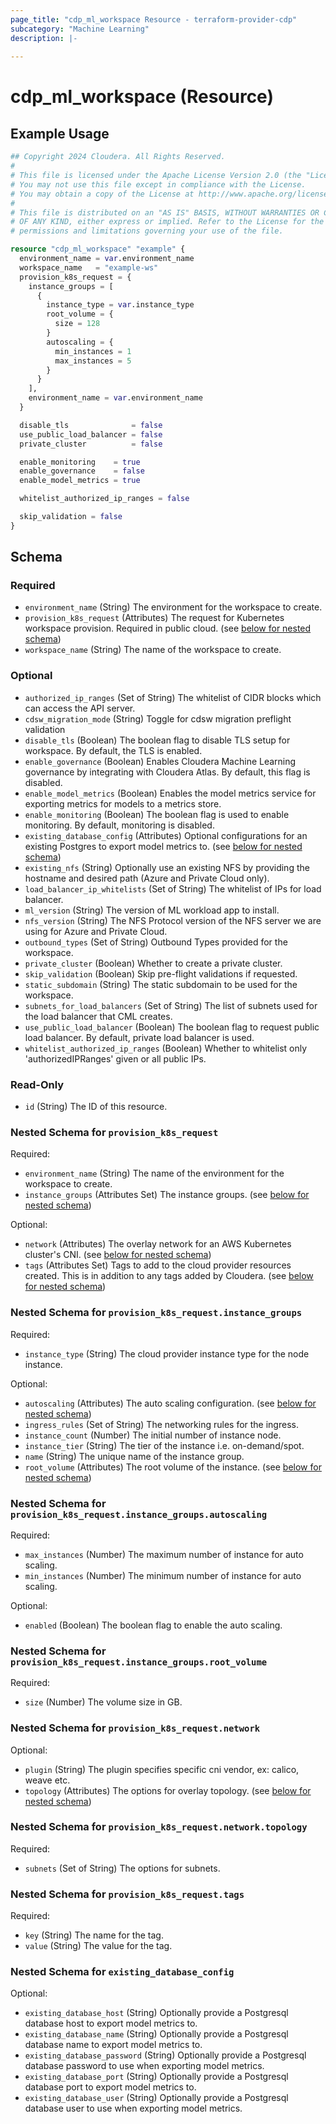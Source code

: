```yaml
---
page_title: "cdp_ml_workspace Resource - terraform-provider-cdp"
subcategory: "Machine Learning"
description: |-
  
---
```


# cdp_ml_workspace (Resource)



## Example Usage

```terraform
## Copyright 2024 Cloudera. All Rights Reserved.
#
# This file is licensed under the Apache License Version 2.0 (the "License").
# You may not use this file except in compliance with the License.
# You may obtain a copy of the License at http://www.apache.org/licenses/LICENSE-2.0.
#
# This file is distributed on an "AS IS" BASIS, WITHOUT WARRANTIES OR CONDITIONS
# OF ANY KIND, either express or implied. Refer to the License for the specific
# permissions and limitations governing your use of the file.

resource "cdp_ml_workspace" "example" {
  environment_name = var.environment_name
  workspace_name   = "example-ws"
  provision_k8s_request = {
    instance_groups = [
      {
        instance_type = var.instance_type
        root_volume = {
          size = 128
        }
        autoscaling = {
          min_instances = 1
          max_instances = 5
        }
      }
    ],
    environment_name = var.environment_name
  }

  disable_tls              = false
  use_public_load_balancer = false
  private_cluster          = false

  enable_monitoring    = true
  enable_governance    = false
  enable_model_metrics = true

  whitelist_authorized_ip_ranges = false

  skip_validation = false
}
```

<!-- schema generated by tfplugindocs -->
## Schema

### Required

- `environment_name` (String) The environment for the workspace to create.
- `provision_k8s_request` (Attributes) The request for Kubernetes workspace provision. Required in public cloud. (see [below for nested schema](#nestedatt--provision_k8s_request))
- `workspace_name` (String) The name of the workspace to create.

### Optional

- `authorized_ip_ranges` (Set of String) The whitelist of CIDR blocks which can access the API server.
- `cdsw_migration_mode` (String) Toggle for cdsw migration preflight validation
- `disable_tls` (Boolean) The boolean flag to disable TLS setup for workspace. By default, the TLS is enabled.
- `enable_governance` (Boolean) Enables Cloudera Machine Learning governance by integrating with Cloudera Atlas. By default, this flag is disabled.
- `enable_model_metrics` (Boolean) Enables the model metrics service for exporting metrics for models to a metrics store.
- `enable_monitoring` (Boolean) The boolean flag is used to enable monitoring. By default, monitoring is disabled.
- `existing_database_config` (Attributes) Optional configurations for an existing Postgres to export model metrics to. (see [below for nested schema](#nestedatt--existing_database_config))
- `existing_nfs` (String) Optionally use an existing NFS by providing the hostname and desired path (Azure and Private Cloud only).
- `load_balancer_ip_whitelists` (Set of String) The whitelist of IPs for load balancer.
- `ml_version` (String) The version of ML workload app to install.
- `nfs_version` (String) The NFS Protocol version of the NFS server we are using for Azure and Private Cloud.
- `outbound_types` (Set of String) Outbound Types provided for the workspace.
- `private_cluster` (Boolean) Whether to create a private cluster.
- `skip_validation` (Boolean) Skip pre-flight validations if requested.
- `static_subdomain` (String) The static subdomain to be used for the workspace.
- `subnets_for_load_balancers` (Set of String) The list of subnets used for the load balancer that CML creates.
- `use_public_load_balancer` (Boolean) The boolean flag to request public load balancer. By default, private load balancer is used.
- `whitelist_authorized_ip_ranges` (Boolean) Whether to whitelist only 'authorizedIPRanges' given or all public IPs.

### Read-Only

- `id` (String) The ID of this resource.

<a id="nestedatt--provision_k8s_request"></a>
### Nested Schema for `provision_k8s_request`

Required:

- `environment_name` (String) The name of the environment for the workspace to create.
- `instance_groups` (Attributes Set) The instance groups. (see [below for nested schema](#nestedatt--provision_k8s_request--instance_groups))

Optional:

- `network` (Attributes) The overlay network for an AWS Kubernetes cluster's CNI. (see [below for nested schema](#nestedatt--provision_k8s_request--network))
- `tags` (Attributes Set) Tags to add to the cloud provider resources created. This is in addition to any tags added by Cloudera. (see [below for nested schema](#nestedatt--provision_k8s_request--tags))

<a id="nestedatt--provision_k8s_request--instance_groups"></a>
### Nested Schema for `provision_k8s_request.instance_groups`

Required:

- `instance_type` (String) The cloud provider instance type for the node instance.

Optional:

- `autoscaling` (Attributes) The auto scaling configuration. (see [below for nested schema](#nestedatt--provision_k8s_request--instance_groups--autoscaling))
- `ingress_rules` (Set of String) The networking rules for the ingress.
- `instance_count` (Number) The initial number of instance node.
- `instance_tier` (String) The tier of the instance i.e. on-demand/spot.
- `name` (String) The unique name of the instance group.
- `root_volume` (Attributes) The root volume of the instance. (see [below for nested schema](#nestedatt--provision_k8s_request--instance_groups--root_volume))

<a id="nestedatt--provision_k8s_request--instance_groups--autoscaling"></a>
### Nested Schema for `provision_k8s_request.instance_groups.autoscaling`

Required:

- `max_instances` (Number) The maximum number of instance for auto scaling.
- `min_instances` (Number) The minimum number of instance for auto scaling.

Optional:

- `enabled` (Boolean) The boolean flag to enable the auto scaling.


<a id="nestedatt--provision_k8s_request--instance_groups--root_volume"></a>
### Nested Schema for `provision_k8s_request.instance_groups.root_volume`

Required:

- `size` (Number) The volume size in GB.



<a id="nestedatt--provision_k8s_request--network"></a>
### Nested Schema for `provision_k8s_request.network`

Optional:

- `plugin` (String) The plugin specifies specific cni vendor, ex: calico, weave etc.
- `topology` (Attributes) The options for overlay topology. (see [below for nested schema](#nestedatt--provision_k8s_request--network--topology))

<a id="nestedatt--provision_k8s_request--network--topology"></a>
### Nested Schema for `provision_k8s_request.network.topology`

Required:

- `subnets` (Set of String) The options for subnets.



<a id="nestedatt--provision_k8s_request--tags"></a>
### Nested Schema for `provision_k8s_request.tags`

Required:

- `key` (String) The name for the tag.
- `value` (String) The value for the tag.



<a id="nestedatt--existing_database_config"></a>
### Nested Schema for `existing_database_config`

Optional:

- `existing_database_host` (String) Optionally provide a Postgresql database host to export model metrics to.
- `existing_database_name` (String) Optionally provide a Postgresql database name to export model metrics to.
- `existing_database_password` (String) Optionally provide a Postgresql database password to use when exporting model metrics.
- `existing_database_port` (String) Optionally provide a Postgresql database port to export model metrics to.
- `existing_database_user` (String) Optionally provide a Postgresql database user to use when exporting model metrics.